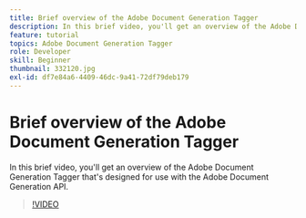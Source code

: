 ```yaml
---
title: Brief overview of the Adobe Document Generation Tagger
description: In this brief video, you'll get an overview of the Adobe Document Generation Tagger that's designed for use with the Adobe Document Generation API
feature: tutorial
topics: Adobe Document Generation Tagger
role: Developer
skill: Beginner
thumbnail: 332120.jpg
exl-id: df7e84a6-4409-46dc-9a41-72df79deb179
---
```


# Brief overview of the Adobe Document Generation Tagger

In this brief video, you'll get an overview of the Adobe Document Generation Tagger that's designed for use with the Adobe Document Generation API.

>[!VIDEO](https://video.tv.adobe.com/v/332120?hidetitle=true)
